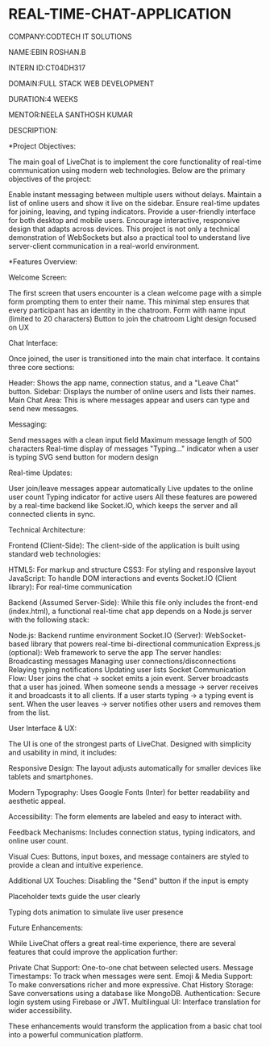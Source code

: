 # REAL-TIME-CHAT-APPLICATION

COMPANY:CODTECH IT SOLUTIONS

NAME:EBIN ROSHAN.B

INTERN ID:CT04DH317

DOMAIN:FULL STACK WEB DEVELOPMENT

DURATION:4 WEEKS

MENTOR:NEELA SANTHOSH KUMAR

DESCRIPTION:

*Project Objectives:

The main goal of LiveChat is to implement the core functionality of real-time communication using modern web technologies. Below are the primary objectives of the project:

Enable instant messaging between multiple users without delays.
Maintain a list of online users and show it live on the sidebar.
Ensure real-time updates for joining, leaving, and typing indicators.
Provide a user-friendly interface for both desktop and mobile users.
Encourage interactive, responsive design that adapts across devices.
This project is not only a technical demonstration of WebSockets but also a practical tool to understand live server-client communication in a real-world environment.

*Features Overview:

Welcome Screen:

The first screen that users encounter is a clean welcome page with a simple form prompting them to enter their name. This minimal step ensures that every participant has an identity in the chatroom.
Form with name input (limited to 20 characters)
Button to join the chatroom
Light design focused on UX

Chat Interface:

Once joined, the user is transitioned into the main chat interface. It contains three core sections:

Header: Shows the app name, connection status, and a "Leave Chat" button.
Sidebar: Displays the number of online users and lists their names.
Main Chat Area: This is where messages appear and users can type and send new messages.

Messaging:

Send messages with a clean input field
Maximum message length of 500 characters
Real-time display of messages
"Typing..." indicator when a user is typing
SVG send button for modern design

Real-time Updates:

User join/leave messages appear automatically
Live updates to the online user count
Typing indicator for active users
All these features are powered by a real-time backend like Socket.IO, which keeps the server and all connected clients in sync.

Technical Architecture:

Frontend (Client-Side):
The client-side of the application is built using standard web technologies:

HTML5: For markup and structure
CSS3: For styling and responsive layout
JavaScript: To handle DOM interactions and events
Socket.IO (Client library): For real-time communication

Backend (Assumed Server-Side):
While this file only includes the front-end (index.html), a functional real-time chat app depends on a Node.js server with the following stack:

Node.js: Backend runtime environment
Socket.IO (Server): WebSocket-based library that powers real-time bi-directional communication
Express.js (optional): Web framework to serve the app
The server handles:
Broadcasting messages
Managing user connections/disconnections
Relaying typing notifications
Updating user lists
Socket Communication Flow:
User joins the chat → socket emits a join event.
Server broadcasts that a user has joined.
When someone sends a message → server receives it and broadcasts it to all clients.
If a user starts typing → a typing event is sent.
When the user leaves → server notifies other users and removes them from the list.

User Interface & UX:

The UI is one of the strongest parts of LiveChat. Designed with simplicity and usability in mind, it includes:

Responsive Design: The layout adjusts automatically for smaller devices like tablets and smartphones.

Modern Typography: Uses Google Fonts (Inter) for better readability and aesthetic appeal.

Accessibility: The form elements are labeled and easy to interact with.

Feedback Mechanisms: Includes connection status, typing indicators, and online user count.

Visual Cues: Buttons, input boxes, and message containers are styled to provide a clean and intuitive experience.

Additional UX Touches:
Disabling the "Send" button if the input is empty

Placeholder texts guide the user clearly

Typing dots animation to simulate live user presence

Future Enhancements:

While LiveChat offers a great real-time experience, there are several features that could improve the application further:

Private Chat Support: One-to-one chat between selected users.
Message Timestamps: To track when messages were sent.
Emoji & Media Support: To make conversations richer and more expressive.
Chat History Storage: Save conversations using a database like MongoDB.
Authentication: Secure login system using Firebase or JWT.
Multilingual UI: Interface translation for wider accessibility.

These enhancements would transform the application from a basic chat tool into a powerful communication platform.

